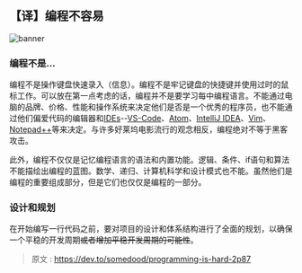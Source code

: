 ## 【译】编程不容易

![banner](https://thepracticaldev.s3.amazonaws.com/i/2viihq3r5g6c9h7zatbo.png)

### 编程不是...

编程不是操作键盘快速录入（信息）。编程不是牢记键盘的快捷键并使用过时的鼠标工作。可以放在第一点考虑的话，编程并不是要学习每中编程语言。不能通过电脑的品牌、价格、性能和操作系统来决定他们是否是一个优秀的程序员，也不能通过他们偏爱代码的编辑器和[IDEs](https://en.wikipedia.org/wiki/Integrated_development_environment)--[VS-Code](https://code.visualstudio.com/)、[Atom](https://atom.io/)、[IntelliJ IDEA](https://www.jetbrains.com/idea/)、[Vim](https://www.vim.org/)、[Notepad++](https://notepad-plus-plus.org/)等来决定。与许多好莱坞电影流行的观念相反，编程绝对不等于黑客攻击。

此外，编程不仅仅是记忆编程语言的语法和内置功能。逻辑、条件、if语句和算法不能描绘出编程的蓝图。数学、递归、计算机科学和设计模式也不能。虽然他们是编程的重要组成部分，但是它们也仅仅是编程的一部分。

### 设计和规划

在开始编写一行代码之前，要对项目的设计和体系结构进行了全面的规划，以确保一个平稳的开发周期~~或者增加平稳开发周期的可能性~~。












> 原文 : https://dev.to/somedood/programming-is-hard-2p87